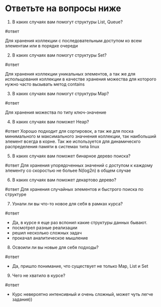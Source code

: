 # Ответьте на вопросы ниже

1. В каких случаях вам помогут структуры List, Queue?

#ответ
<p>Для хранения коллекции с последовательным доступом ко всем элементам или в порядке очереди

2. В каких случаях вам помогут структуры Set?

#ответ
<p> Для хранения коллекции уникальных элементов, а так же для испольщования коллекции в качестве хранения можества для которого нужно часто вызывать метод contains

3. В каких случаях вам помогут структуры Map?

#ответ
<p> Для хранения можества по типу ключ-значение

4. В каких случаях вам поможет Heap?

#ответ
Хорошо подходит для сортировок, а так же для поска минимального м максимального значнения коллекции, так наибольший элемент всегда в корне. Так же используется для динамическго распределения памяти в системах типа linux

5. В каких случаях вам поможет бинарное дерево поиска?

#ответ
Для хранения упорядоченных значений с доступом к каждому элементу со скоростью не больее N(log2n) в общем случае 

6. В каких случаях вам поможет декартово дерево?

#ответ
Для хранения случайных элементов и быстрого поиска по структуре

7. Узнали ли вы что-то новое для себя в рамках курса?

#ответ
- Да, в курсе я еще раз вспонил какие структуры данных бывают.
- посмотрел разные реализации
- решил несколько сложных задач
- прокачал аналитическое мышление

8. Освоили ли вы новые для себя подходы?

#ответ
- Да, пришло понимание, что существует не только Map, List и Set 

9. Чего не хватило в курсе?

#ответ
- Курс невероятно интенсивный и очень сложный, может чуть легче задания))